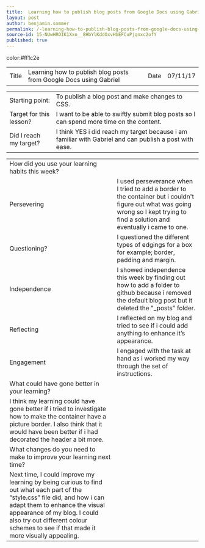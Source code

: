 ```yaml
---
title:  Learning how to publish blog posts from Google Docs using Gabriel
layout: post
author: benjamin.sommer
permalink: /-learning-how-to-publish-blog-posts-from-google-docs-using-gabriel/
source-id: 15-NUwHROIK1Xxo__8HbYlKddOxvHbEFCuPjqnxc2ofY
published: true
---
```

<table>
  <tr>
    color:#ff1c2e
    <td>Title</td>
    <td>Learning how to publish blog posts from Google Docs using Gabriel</td>
    <td>Date</td>
    <td>07/11/17</td>
  </tr>
</table>


<table>
  <tr>
    <td>Starting point:</td>
    <td>To publish a blog post and make changes to CSS.</td>
  </tr>
  <tr>
    <td>Target for this lesson?</td>
    <td>I want to be able to swiftly submit blog posts so I can spend more time on the content.</td>
  </tr>
  <tr>
    <td>Did I reach my target? </td>
    <td>I think YES i did reach my target because i am familiar with Gabriel and can publish a post with ease.</td>
  </tr>
</table>


<table>
  <tr>
    <td>How did you use your learning habits this week?</td>
    <td></td>
  </tr>
  <tr>
    <td>Persevering</td>
    <td>I used perseverance when I tried to add a border to the container but i couldn't figure out what was going wrong so I kept trying to find a solution and eventually i came to one.  </td>
  </tr>
  <tr>
    <td>Questioning?</td>
    <td>I questioned the different types of edgings for a box for example; border, padding and margin.</td>
  </tr>
  <tr>
    <td>Independence</td>
    <td>I showed independence this week by finding out how to add a folder to github because i removed the default blog post but it deleted the "_posts" folder.</td>
  </tr>
  <tr>
    <td>Reflecting</td>
    <td>I reflected on my blog and tried to see if i could add anything to enhance it’s appearance.</td>
  </tr>
  <tr>
    <td>Engagement</td>
    <td>I engaged with the task at hand as i worked my way through the set of instructions.</td>
  </tr>
  <tr>
    <td>What could have gone better in your learning?</td>
    <td></td>
  </tr>
  <tr>
    <td>I think my learning could have gone better if i tried to investigate how to make the container have a picture border. I also think that it would have been better if i had decorated the header a bit more.</td>
    <td></td>
  </tr>
  <tr>
    <td>What changes do you need to make to improve your learning next time?</td>
    <td></td>
  </tr>
  <tr>
    <td>Next time, I could improve my learning by being curious to find out what each part of the “style.css”  file did, and how i can adapt them to enhance the visual appearance of my blog. I could also try out different colour schemes to see if that made it more visually appealing.</td>
    <td></td>
  </tr>
</table>


